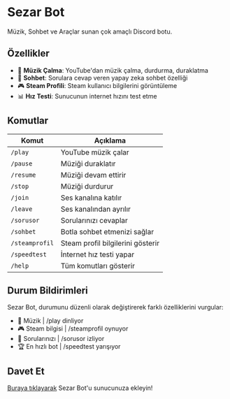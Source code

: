 # Sezar Bot

Müzik, Sohbet ve Araçlar sunan çok amaçlı Discord botu.

## Özellikler

- 🎵 **Müzik Çalma**: YouTube'dan müzik çalma, durdurma, duraklatma
- 💬 **Sohbet**: Sorulara cevap veren yapay zeka sohbet özelliği
- 🎮 **Steam Profili**: Steam kullanıcı bilgilerini görüntüleme
- 📊 **Hız Testi**: Sunucunun internet hızını test etme

## Komutlar

| Komut | Açıklama |
|-------|----------|
| `/play` | YouTube müzik çalar |
| `/pause` | Müziği duraklatır |
| `/resume` | Müziği devam ettirir |
| `/stop` | Müziği durdurur |
| `/join` | Ses kanalına katılır |
| `/leave` | Ses kanalından ayrılır |
| `/sorusor` | Sorularınızı cevaplar |
| `/sohbet` | Botla sohbet etmenizi sağlar |
| `/steamprofil` | Steam profil bilgilerini gösterir |
| `/speedtest` | İnternet hız testi yapar |
| `/help` | Tüm komutları gösterir |

## Durum Bildirimleri

Sezar Bot, durumunu düzenli olarak değiştirerek farklı özelliklerini vurgular:
- 🎵 Müzik | /play dinliyor
- 🎮 Steam bilgisi | /steamprofil oynuyor
- 👀 Sorularınızı | /sorusor izliyor
- 🏆 En hızlı bot | /speedtest yarışıyor

## Davet Et

[Buraya tıklayarak](https://discord.com/oauth2/authorize?client_id=1369772830937317437) Sezar Bot'u sunucunuza ekleyin!
